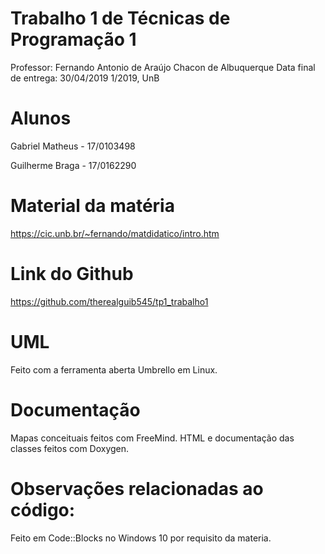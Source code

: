 # Trabalho 1 de Técnicas de Programação 1  
Professor: Fernando Antonio de Araújo Chacon de Albuquerque
Data final de entrega: 30/04/2019
1/2019, UnB

# Alunos
Gabriel Matheus - 17/0103498

Guilherme Braga - 17/0162290

# Material da matéria
https://cic.unb.br/~fernando/matdidatico/intro.htm

# Link do Github
https://github.com/therealguib545/tp1_trabalho1

# UML 
Feito com a ferramenta aberta Umbrello em Linux.

# Documentação
Mapas conceituais feitos com FreeMind.
HTML e documentação das classes feitos com Doxygen.

# Observações relacionadas ao código:

Feito em Code::Blocks no Windows 10 por requisito da materia.
